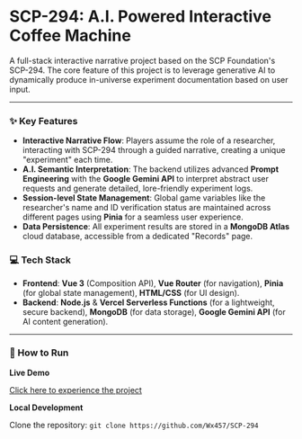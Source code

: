 # SCP-294: A.I. Powered Interactive Coffee Machine

A full-stack interactive narrative project based on the SCP Foundation's SCP-294. The core feature of this project is to leverage generative AI to dynamically produce in-universe experiment documentation based on user input.

---

### ✨ Key Features

* **Interactive Narrative Flow**: Players assume the role of a researcher, interacting with SCP-294 through a guided narrative, creating a unique "experiment" each time.
* **A.I. Semantic Interpretation**: The backend utilizes advanced **Prompt Engineering** with the **Google Gemini API** to interpret abstract user requests and generate detailed, lore-friendly experiment logs.
* **Session-level State Management**: Global game variables like the researcher's name and ID verification status are maintained across different pages using **Pinia** for a seamless user experience.
* **Data Persistence**: All experiment results are stored in a **MongoDB Atlas** cloud database, accessible from a dedicated "Records" page.

### 💻 Tech Stack

* **Frontend**: **Vue 3** (Composition API), **Vue Router** (for navigation), **Pinia** (for global state management), **HTML/CSS** (for UI design).
* **Backend**: **Node.js** & **Vercel Serverless Functions** (for a lightweight, secure backend), **MongoDB** (for data storage), **Google Gemini API** (for AI content generation).

---

### 🚀 How to Run

**Live Demo**

[Click here to experience the project](https://scp-294-g8vw5dcsx-leavys-projects-e328e1bd.vercel.app)

**Local Development**

Clone the repository: `git clone https://github.com/Wx457/SCP-294`